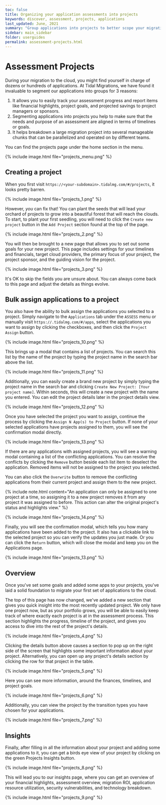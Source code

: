 ```yaml
---
toc: false
title: Organizing your application assessments into projects
keywords: discover, assessment, projects, applications
last_updated: June, 2021
summary: "Group applications into projects to better scope your migrations and get more tailored insights"
sidebar: main_sidebar
folder: userguides
permalink: assessment-projects.html
---
```



# Assessment Projects

During your migration to the cloud, you might find yourself in charge of dozens or hundreds of applications. At Tidal Migrations, we have found it invaluable to segment our applications into groups for 3 reasons:

1. It allows you to easily track your assessment progress and report items like financial highlights, project goals, and projected savings  to project managers or sponsors.
1. Segmenting applications into projects you help to make sure that the needs and purpose of an assessment are aligned in terms of timelines or goals.
1. It helps breakdown a large migration project into several manageable chunks that can be parallelized and operated on by different teams.


You can find the projects page under the home section in the menu.

{% include image.html file="projects_menu.png" %}


## Creating a project

When you first visit `https://<your-subdomain>.tidalmg.com/#/projects`, it looks pretty barren.

{% include image.html file="projects_1.png" %}

However, _you_ can fix that! You can plant the seeds that will lead your orchard of projects to grow into a beautiful forest that will reach the clouds. To start, to plant your first seedling, you will need to click the `Create new project` button in the `Add Project` section found at the top of the page.

{% include image.html file="projects_2.png" %}

You will then be brought to a new page that allows you to set out some goals for your new project. This page includes settings for your timelines and financials, target cloud providers, the primary focus of your project, the project sponsor, and the guiding vision for the project.

{% include image.html file="projects_3.png" %}

It's OK to skip the fields you are unsure about. You can always come back to this page and adjust the details as things evolve.

## Bulk assign applications to a project
You also have the ability to bulk assign the applications you selected to a project. Simply navigate to the `Applications` tab under the `ASSESS` menu or manually visit `https://.tidalmg.com/#/apps`, select the applications you want to assign by clicking the checkboxes, and then click the `Project Assign` button.

{% include image.html file="projects_10.png" %}

This brings up a modal that contains a list of projects. You can search this list by the name of the project by typing the project name in the search bar above the list.

{% include image.html file="projects_11.png" %}

Additionally, you can easily create a brand new project by simply typing the project name in the search bar and clicking `Create New Project: [Your project name]`. Within seconds, this will create a new project with the name you entered. You can edit the project details later in the project details view.

{% include image.html file="projects_12.png" %}

Once you have selected the project you want to assign, continue the process by clicking the `Assign N App(s) to Project` button. If none of your selected applications have projects assigned to them, you will see the confirmation modal directly.

{% include image.html file="projects_13.png" %}

If there are any applications with assigned projects, you will see a warning modal containing a list of the conflicting applications. You can resolve the conflicts by clicking the `Remove` button beside each list item to deselect the application. Removed items will not be assigned to the project you selected.

You can also click the `Overwrite` button to remove the conflicting applications from their current project and assign them to the new project.

{% include note.html content="An application can only be assigned to one project at a time, so assigning it to a new project removes it from any project it was assigned to before. This action can alter the original project's status and highlights view." %}

{% include image.html file="projects_14.png" %}

Finally, you will see the confirmation modal, which tells you how many applications have been added to the project. It also has a clickable link to the selected project so you can verify the updates you just made. Or you can click the `Return` button, which will close the modal and keep you on the Applications page.

{% include image.html file="projects_13.png" %}

## Overview

Once you've set some goals and added some apps to your projects, you've laid a solid foundation to migrate your first set of applications to the cloud.

The top of this page has now changed, we've added a new section that gives you quick insight into the most recently updated project. We only have one project now, but as your portfolio grows, you will be able to easily keep track of where exactly each project is at in the assessment process. This section highlights the progress, timeline of the project, and gives you access to dive into the rest of the project's details.

{% include image.html file="projects_4.png" %}

Clicking the details button above causes a section to pop up on the right side of the screen that highlights some important information about your project. Alternatively, you can open up any project's details section by clicking the row for that project in the table.

{% include image.html file="projects_5.png" %}

Here you can see more information, around the finances, timelines, and project goals.

{% include image.html file="projects_6.png" %}

Additionally, you can view the project by the transition types you have chosen for your applications.

{% include image.html file="projects_7.png" %}

## Insights

Finally, after filling in all the information about your project and adding some applications to it, you can get a birds eye view of your project by clicking on the green Projects Insights button.

{% include image.html file="projects_8.png" %}

This will lead you to our insights page, where you can get an overview of your financial highlights, assessment overview, migration ROI, application resource utilization, security vulnerabilities, and technology breakdown.

{% include image.html file="projects_9.png" %}
